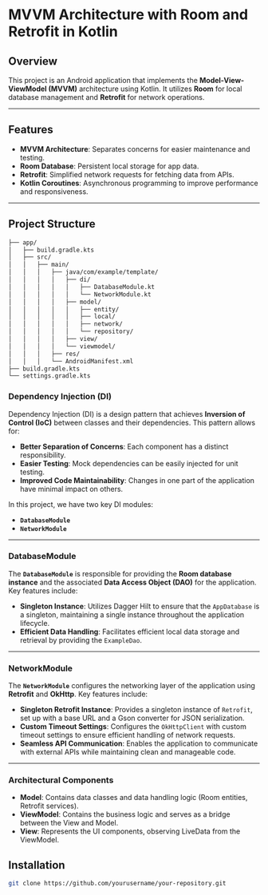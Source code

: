 # MVVM Architecture with Room and Retrofit in Kotlin

## Overview

This project is an Android application that implements the **Model-View-ViewModel (MVVM)** architecture using Kotlin. It utilizes **Room** for local database management and **Retrofit** for network operations.

---

## Features

- **MVVM Architecture**: Separates concerns for easier maintenance and testing.
- **Room Database**: Persistent local storage for app data.
- **Retrofit**: Simplified network requests for fetching data from APIs.
- **Kotlin Coroutines**: Asynchronous programming to improve performance and responsiveness.

---

## Project Structure

```bash
├── app/
│   ├── build.gradle.kts
│   ├── src/
│   │   ├── main/
│   │   │   ├── java/com/example/template/
│   │   │   │   ├── di/
│   │   │   │   │   ├── DatabaseModule.kt
│   │   │   │   │   └── NetworkModule.kt
│   │   │   │   ├── model/
│   │   │   │   │   ├── entity/
│   │   │   │   │   ├── local/
│   │   │   │   │   ├── network/
│   │   │   │   │   └── repository/
│   │   │   │   ├── view/
│   │   │   │   └── viewmodel/
│   │   │   ├── res/
│   │   │   └── AndroidManifest.xml
├── build.gradle.kts
└── settings.gradle.kts
```

### Dependency Injection (DI)

Dependency Injection (DI) is a design pattern that achieves **Inversion of Control (IoC)** between classes and their dependencies. This pattern allows for:

- **Better Separation of Concerns**: Each component has a distinct responsibility.
- **Easier Testing**: Mock dependencies can be easily injected for unit testing.
- **Improved Code Maintainability**: Changes in one part of the application have minimal impact on others.

In this project, we have two key DI modules:

- **`DatabaseModule`**
- **`NetworkModule`**

---

### DatabaseModule

The **`DatabaseModule`** is responsible for providing the **Room database instance** and the associated **Data Access Object (DAO)** for the application. Key features include:

- **Singleton Instance**: Utilizes Dagger Hilt to ensure that the `AppDatabase` is a singleton, maintaining a single instance throughout the application lifecycle.
- **Efficient Data Handling**: Facilitates efficient local data storage and retrieval by providing the `ExampleDao`.

---

### NetworkModule

The **`NetworkModule`** configures the networking layer of the application using **Retrofit** and **OkHttp**. Key features include:

- **Singleton Retrofit Instance**: Provides a singleton instance of `Retrofit`, set up with a base URL and a Gson converter for JSON serialization.
- **Custom Timeout Settings**: Configures the `OkHttpClient` with custom timeout settings to ensure efficient handling of network requests.
- **Seamless API Communication**: Enables the application to communicate with external APIs while maintaining clean and manageable code.

---

### Architectural Components

- **Model**: Contains data classes and data handling logic (Room entities, Retrofit services).
- **ViewModel**: Contains the business logic and serves as a bridge between the View and Model.
- **View**: Represents the UI components, observing LiveData from the ViewModel.

## Installation

```bash
git clone https://github.com/yourusername/your-repository.git
```
